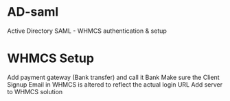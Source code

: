 # AD-saml
Active Directory SAML - WHMCS authentication &amp; setup



# WHMCS Setup

Add payment gateway (Bank transfer) and call it Bank
Make sure the Client Signup Email in WHMCS is altered to reflect the actual login URL
Add server to WHMCS solution
